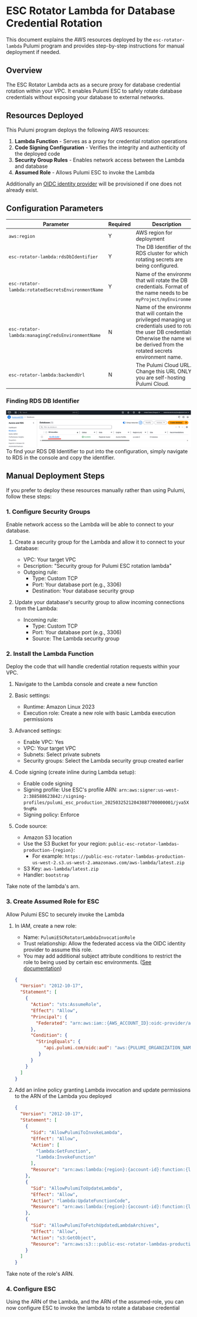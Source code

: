 # ESC Rotator Lambda for Database Credential Rotation

This document explains the AWS resources deployed by the `esc-rotator-lambda` Pulumi program and provides step-by-step instructions for manual deployment if needed.

## Overview

The ESC Rotator Lambda acts as a secure proxy for database credential rotation within your VPC. 
It enables Pulumi ESC to safely rotate database credentials without exposing your database to external networks. 

## Resources Deployed

This Pulumi program deploys the following AWS resources:

1. **Lambda Function** - Serves as a proxy for credential rotation operations
2. **Code Signing Configuration** - Verifies the integrity and authenticity of the deployed code
3. **Security Group Rules** - Enables network access between the Lambda and database
4. **Assumed Role** - Allows Pulumi ESC to invoke the Lambda

Additionally an [OIDC identity provider](https://www.pulumi.com/docs/esc/environments/configuring-oidc/aws/) will be provisioned if one does not already exist.

## Configuration Parameters

| Parameter                                         |Required | Description                                                         |
|---------------------------------------------------|---------|---------------------------------------------------------------------|
| `aws:region`                                      | Y       | AWS region for deployment                                           |
| `esc-rotator-lambda:rdsDbIdentifier`              | Y       | The DB Identifier of the RDS cluster for which rotating secrets are being configured. |
| `esc-rotator-lambda:rotatedSecretsEnvironmentName`| Y       | Name of the environment that will rotate the DB credentials. Format of the name needs to be `myProject/myEnvironment`. |
| `esc-rotator-lambda:managingCredsEnvironmentName` | N       | Name of the environment that will contain the privileged managing user credentials used to rotate the user DB credentials. Otherwise the name will be derived from the rotated secrets environment name. |
| `esc-rotator-lambda:backendUrl`                   | N       | The Pulumi Cloud URL. Change this URL ONLY if you are self-hosting Pulumi Cloud. |

### Finding RDS DB Identifier
![alt text](images/db_identifier.png)
To find your RDS DB Identifier to put into the configuration, simply navigate to RDS in the console and copy the identifier.

## Manual Deployment Steps

If you prefer to deploy these resources manually rather than using Pulumi, follow these steps:

### 1. Configure Security Groups

Enable network access so the Lambda will be able to connect to your database.

1. Create a security group for the Lambda and allow it to connect to your database:
   - VPC: Your target VPC
   - Description: "Security group for Pulumi ESC rotation lambda"
   - Outgoing rule:
     - Type: Custom TCP
     - Port: Your database port (e.g., 3306)
     - Destination: Your database security group

2. Update your database's security group to allow incoming connections from the Lambda:
   - Incoming rule:
     - Type: Custom TCP
     - Port: Your database port (e.g., 3306)
     - Source: The Lambda security group

### 2. Install the Lambda Function

Deploy the code that will handle credential rotation requests within your VPC.

1. Navigate to the Lambda console and create a new function
2. Basic settings:
    - Runtime: Amazon Linux 2023
    - Execution role: Create a new role with basic Lambda execution permissions

3. Advanced settings:
    - Enable VPC: Yes
    - VPC: Your target VPC
    - Subnets: Select private subnets
    - Security groups: Select the Lambda security group created earlier

4. Code signing (create inline during Lambda setup):
    - Enable code signing
    - Signing profile: Use ESC's profile ARN: `arn:aws:signer:us-west-2:388588623842:/signing-profiles/pulumi_esc_production_20250325212043887700000001/jva5X9nqMa`
    - Signing policy: Enforce

5. Code source:
    - Amazon S3 location
    - Use the S3 Bucket for your region: `public-esc-rotator-lambdas-production-{region}`: 
      - For example: `https://public-esc-rotator-lambdas-production-us-west-2.s3.us-west-2.amazonaws.com/aws-lambda/latest.zip`
    - S3 Key: `aws-lambda/latest.zip`
    - Handler: `bootstrap`

Take note of the lambda's arn.

### 3. Create Assumed Role for ESC

Allow Pulumi ESC to securely invoke the Lambda

1. In IAM, create a new role:
    - Name: `PulumiESCRotatorLambdaInvocationRole`
    - Trust relationship: Allow the federated access via the OIDC identity provider to assume this role.
    - You may add additional subject attribute conditions to restrict the role to being used by certain esc environments. ([See documentation](https://www.pulumi.com/docs/esc/environments/configuring-oidc/aws/#subject-claim-example)) 

   ```json
   {
     "Version": "2012-10-17",
     "Statement": [
       {
         "Action": "sts:AssumeRole",
         "Effect": "Allow",
         "Principal": {
           "Federated": "arn:aws:iam::{AWS_ACCOUNT_ID}:oidc-provider/api.pulumi.com/oidc"
         },
         "Condition": {
           "StringEquals": {
              "api.pulumi.com/oidc:aud": "aws:{PULUMI_ORGANIZATION_NAME}",
            }
         }
       }
     ]
   }

2. Add an inline policy granting Lambda invocation and update permissions to the ARN of the Lambda you deployed
   ```json
   {
     "Version": "2012-10-17",
     "Statement": [
       {
         "Sid": "AllowPulumiToInvokeLambda",
         "Effect": "Allow",
         "Action": [
           "lambda:GetFunction",
           "lambda:InvokeFunction"
         ],
         "Resource": "arn:aws:lambda:{region}:{account-id}:function:{lambda-name}"
       },
       {
         "Sid": "AllowPulumiToUpdateLambda",
         "Effect": "Allow",
         "Action": "lambda:UpdateFunctionCode",
         "Resource": "arn:aws:lambda:{region}:{account-id}:function:{lambda-name}"
       },
       {
         "Sid": "AllowPulumiToFetchUpdatedLambdaArchives",
         "Effect": "Allow",
         "Action": "s3:GetObject",
         "Resource": "arn:aws:s3:::public-esc-rotator-lambdas-production-{region}/*"
       }
     ]
   }
   ```

Take note of the role's ARN.

### 4. Configure ESC

Using the ARN of the Lambda, and the ARN of the assumed-role, you can now configure ESC to invoke the lambda to rotate a database credential
